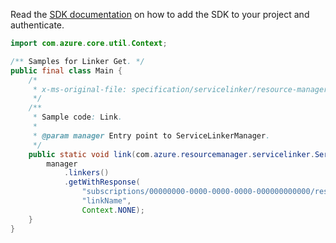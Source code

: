 Read the [SDK documentation](https://github.com/Azure/azure-sdk-for-java/blob/azure-resourcemanager-servicelinker_1.0.0-beta.1/sdk/servicelinker/azure-resourcemanager-servicelinker/README.md) on how to add the SDK to your project and authenticate.

```java
import com.azure.core.util.Context;

/** Samples for Linker Get. */
public final class Main {
    /*
     * x-ms-original-file: specification/servicelinker/resource-manager/Microsoft.ServiceLinker/stable/2022-05-01/examples/Link.json
     */
    /**
     * Sample code: Link.
     *
     * @param manager Entry point to ServiceLinkerManager.
     */
    public static void link(com.azure.resourcemanager.servicelinker.ServiceLinkerManager manager) {
        manager
            .linkers()
            .getWithResponse(
                "subscriptions/00000000-0000-0000-0000-000000000000/resourceGroups/test-rg/providers/Microsoft.Web/sites/test-app",
                "linkName",
                Context.NONE);
    }
}
```
